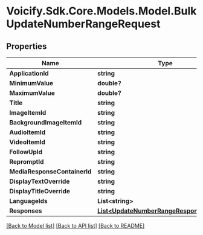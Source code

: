 # Voicify.Sdk.Core.Models.Model.BulkUpdateNumberRangeRequest
## Properties

Name | Type | Description | Notes
------------ | ------------- | ------------- | -------------
**ApplicationId** | **string** |  | 
**MinimumValue** | **double?** |  | [optional] 
**MaximumValue** | **double?** |  | [optional] 
**Title** | **string** |  | 
**ImageItemId** | **string** |  | [optional] 
**BackgroundImageItemId** | **string** |  | [optional] 
**AudioItemId** | **string** |  | [optional] 
**VideoItemId** | **string** |  | [optional] 
**FollowUpId** | **string** |  | [optional] 
**RepromptId** | **string** |  | [optional] 
**MediaResponseContainerId** | **string** |  | [optional] 
**DisplayTextOverride** | **string** |  | [optional] 
**DisplayTitleOverride** | **string** |  | [optional] 
**LanguageIds** | **List&lt;string&gt;** |  | [optional] 
**Responses** | [**List&lt;UpdateNumberRangeResponseRequest&gt;**](UpdateNumberRangeResponseRequest.md) |  | 

[[Back to Model list]](../README.md#documentation-for-models) [[Back to API list]](../README.md#documentation-for-api-endpoints) [[Back to README]](../README.md)

